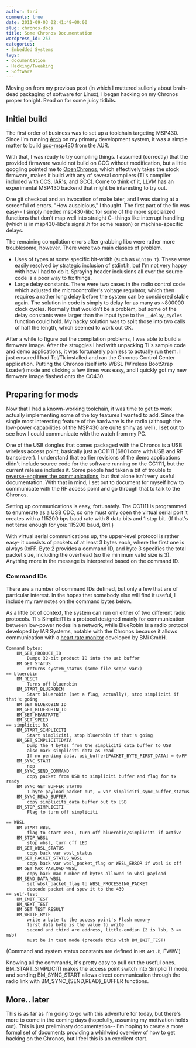 ```yaml
---
author: tari
comments: true
date: 2011-09-03 02:41:49+00:00
slug: chronos-docs
title: Some Chronos Documentation
wordpress_id: 253
categories:
- Embedded Systems
tags:
- documentation
- Hacking/Tweaking
- Software
---
```


Moving on from my previous post (in which I muttered sullenly about brain-dead
packaging of software for Linux), I began hacking on my Chronos proper tonight.
Read on for some juicy tidbits.

<!-- more -->

## Initial build

The first order of business was to set up a toolchain targeting MSP430. Since
I'm running [Arch](https://www.archlinux.org/) on my primary development system,
it was a simple matter to build
[gcc-msp430](https://aur.archlinux.org/packages.php?ID=30132) from the AUR.

With that, I was ready to try compiling things. I assumed (correctly) that the
provided firmware would not build on GCC without modification, but a little
googling pointed me to [OpenChronos](https://github.com/poelzi/OpenChronos/),
which effectively takes the stock firmware, makes it build with any of several
compilers (TI's compiler included with [CCS](http://www.ti.com/tool/ccstudio),
[IAR's](http://web.archive.org/web/20110806113542/http://www.iar.com:80/website1/1.0.1.0/220/1/),
and [GCC](http://sourceforge.net/projects/mspgcc/)). Come to think of it, LLVM
has an experimental MSP430 backend that might be interesting to try out.

One git checkout and an invocation of make later, and I was staring at a
screenful of errors. "How auspicious," I thought. The first part of the fix was
easy-- I simply needed msp430-libc for some of the more specialized functions
that don't map well into straight C- things like interrupt handling (which is in
msp430-libc's signal.h for some reason) or machine-specific delays.

The remaining compilation errors after grabbing libc were rather more
troublesome, however. There were two main classes of problem.

  * Uses of types at some specific bit-width (such as `uint16_t`). These were
    easily resolved by strategic inclusion of stdint.h, but I'm not very happy
with how I had to do it. Spraying header inclusions all over the source code is
a poor way to fix things.
  * Large delay constants. There were two cases in the radio control code which
    adjusted the microcontroller's voltage regulator, which then requires a
rather long delay before the system can be considered stable again. The solution
in code is simply to delay for as many as ~800000 clock cycles. Normally that
wouldn't be a problem, but some of the delay constants were larger than the
input type to the `__delay_cycles` function could hold. My hacky solution was to
split those into two calls of half the length, which seemed to work out OK.

After a while to figure out the compilation problems, I was able to build a
firmware image. After the struggles I had with unpacking TI's sample code and
demo applications, it was fortunately painless to actually run them. I just
ensured I had Tcl/Tk installed and ran the Chronos Control Center application.
Putting the Chronos itself into WBSL (Wireless BootStrap Loader) mode and
clicking a few times was easy, and I quickly got my new firmware image flashed
onto the CC430.

## Preparing for mods

Now that I had a known-working toolchain, it was time to get to work actually
implementing some of the toy features I wanted to add. Since the single most
interesting feature of the hardware is the radio (although the low-power
capabilities of the MSP430 are quite shiny as well), I set out to see how I
could communicate with the watch from my PC.

One of the USB dongles that comes packaged with the Chronos is a USB wireless
access point, basically just a CC1111 (6801 core with USB and RF transciever). I
understand that earlier revisions of the demo applications didn't include source
code for the software running on the CC1111, but the current release includes
it. Some people had taken a bit of trouble to [reverse-engineer the
communications](http://e2e.ti.com:80/support/microcontrollers/msp430/f/166/t/32714.aspx),
but that alone isn't very useful documentation. With that in mind, I set out to
document for myself how to communicate with the RF access point and go through
that to talk to the Chronos.

Setting up communications is easy, fortunately. The CC1111 is programmed to
enumerate as a USB CDC, so one must only open the virtual serial port it creates
with a 115200 bps baud rate with 8 data bits and 1 stop bit. (If that's not
terse enough for you: 115200 baud, 8n1.)

With virtual serial communications up, the upper-level protocol is rather easy-
it consists of packets of at least 3 bytes each, where the first one is always
0xFF. Byte 2 provides a command ID, and byte 3 specifies the total packet size,
including the overhead (so the minimum valid size is 3). Anything more in the
message is interpreted based on the command ID.

### Command IDs

There are a number of command IDs defined, but only a few that are of particular
interest. In the hopes that somebody else will find it useful, I include my raw
notes on the command bytes below.

As a little bit of context, the system can run on either of two different radio
protocols. TI's SimpliciTI is a protocol designed mainly for communication
between low-power nodes in a network, while BlueRobin is a radio protocol
developed by IAR Systems, notable with the Chronos because it allows
communication with a [heart rate
monitor](http://www.bm-innovations.com/index.php/ez430-chronos) developed by BMi
GmbH.

```
Command bytes:
    BM_GET_PRODUCT_ID
        Dumps 32-bit product ID into the usb buffer
    BM_GET_STATUS
        returns system_status (some file-scope var?)
== bluerobin
    BM_RESET
        Turns off bluerobin
    BM_START_BLUEROBIN
        Start bluerobin (set a flag, actually), stop simpliciti if that's going
    BM_SET_BLUEROBIN_ID
    BM_GET_BLUEROBIN_ID
    BM_SET_HEARTRATE
    BM_SET_SPEED
== simpliciti RX
    BM_START_SIMPLICITI
        Start simpliciti, stop bluerobin if that's going
    BM_GET_SIMPLICITIDATA
        Dump the 4 bytes from the simpliciti_data buffer to USB
        also mark simpliciti data as read
        If no pending data, usb_buffer[PACKET_BYTE_FIRST_DATA] = 0xFF
    BM_SYNC_START
        nop
    BM_SYNC_SEND_COMMAND
        copy packet from USB to simpliciti buffer and flag for tx ready
    BM_SYNC_GET_BUFFER_STATUS
        1-byte payload packet out, = var simpliciti_sync_buffer_status
    BM_SYNC_READ_BUFFER
        copy simpliciti_data buffer out to USB
    BM_STOP_SIMPLICITI
        Flag to turn off simpliciti

== WBSL
    BM_START_WBSL
        flag to start WBSL, turn off bluerobin/simpliciti if active
    BM_STOP_WBSL
        stop wbsl, turn off LED
    BM_GET_WBSL_STATUS
        copy back var wbsl_status
    BM_GET_PACKET_STATUS_WBSL
        copy back var wbsl_packet_flag or WBSL_ERROR if wbsl is off
    BM_GET_MAX_PAYLOAD_WBSL
        copy back max number of bytes allowed in wbsl payload
    BM_SEND_DATA_WBSL
        set wbsl_packet_flag to WBSL_PROCESSING_PACKET
        deocode packet and spew it to the 430
== self-test
    BM_INIT_TEST
    BM_NEXT_TEST
    BM_GET_TEST_RESULT
    BM_WRITE_BYTE
        write a byte to the access point's Flash memory
        first data byte is the value to write
        second and third are address, little-endian (2 is lsb, 3 => msb)
        must be in test mode (precede this with BM_INIT_TEST)
```

(Command and system status constants are defined in `BM_API.h`, FWIW.)

Knowing all the commands, it's pretty easy to pull out the useful ones.
BM_START_SIMPLICITI makes the access point switch into SimpliciTI mode, and
sending BM_SYNC_START allows direct communication through the radio link with
BM_SYNC_{SEND,READ}_BUFFER functions.

## More.. later

This is as far as I'm going to go with this adventure for today, but there's
more to come in the coming days (hopefully, assuming my motivation holds out).
This is just preliminary documentation-- I'm hoping to create a more formal set
of documents providing a whirlwind overview of how to get hacking on the
Chronos, but I feel this is an excellent start.
